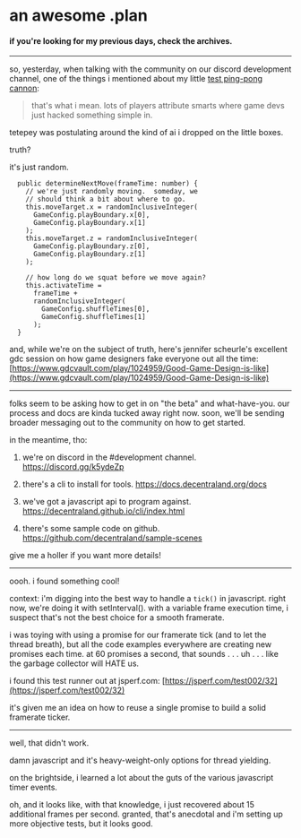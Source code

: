 # an awesome .plan

#### if you're looking for my previous days, check the archives.

---

so, yesterday, when talking with the community on our discord development channel, one of the things i mentioned about my little [test ping-pong cannon](https://youtu.be/x_D9XmFi8GY):

> that's what i mean.  lots of players attribute smarts where game devs just hacked something simple in.

tetepey was postulating around the kind of ai i dropped on the little boxes.

truth?

it's just random.

```
  public determineNextMove(frameTime: number) {
    // we're just randomly moving.  someday, we
    // should think a bit about where to go.
    this.moveTarget.x = randomInclusiveInteger(
      GameConfig.playBoundary.x[0],
      GameConfig.playBoundary.x[1]
    );
    this.moveTarget.z = randomInclusiveInteger(
      GameConfig.playBoundary.z[0],
      GameConfig.playBoundary.z[1]
    );

    // how long do we squat before we move again?
    this.activateTime =
      frameTime +
      randomInclusiveInteger(
        GameConfig.shuffleTimes[0],
        GameConfig.shuffleTimes[1]
      );
  }
```

and, while we're on the subject of truth, here's jennifer scheurle's excellent gdc session on how game designers fake everyone out all the time:  
[https://www.gdcvault.com/play/1024959/Good-Game-Design-is-like](https://www.gdcvault.com/play/1024959/Good-Game-Design-is-like)

---

folks seem to be asking how to get in on "the beta" and what-have-you.  our process and docs are kinda tucked away right now.  soon, we'll be sending broader messaging out to the community on how to get started.

in the meantime, tho:

1) we're on discord in the #development channel. https://discord.gg/k5ydeZp

2) there's a cli to install for tools.
https://docs.decentraland.org/docs

3) we've got a javascript api to program against.
https://decentraland.github.io/cli/index.html

4) there's some sample code on github.
https://github.com/decentraland/sample-scenes

give me a holler if you want more details!

---

oooh.  i found something cool!

context:  i'm digging into the best way to handle a `tick()` in javascript.  right now, we're doing it with setInterval().  with a variable frame execution time, i suspect that's not the best choice for a smooth framerate.

i was toying with using a promise for our framerate tick (and to let the thread breath), but all the code examples everywhere are creating new promises each time.  at 60 promises a second, that sounds . . . uh . . . like the garbage collector will HATE us.

i found this test runner out at jsperf.com:  [https://jsperf.com/test002/32](https://jsperf.com/test002/32)

it's given me an idea on how to reuse a single promise to build a solid framerate ticker.

---

well, that didn't work.

damn javascript and it's heavy-weight-only options for thread yielding.

on the brightside, i learned a lot about the guts of the various javascript timer events.

oh, and it looks like, with that knowledge, i just recovered about 15 additional frames per second.  granted, that's anecdotal and i'm setting up more objective tests, but it looks good.

